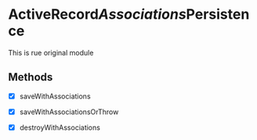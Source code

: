 # ActiveRecord$Associations$Persistence

This is rue original module

## Methods

- [x] saveWithAssociations
- [x] saveWithAssociationsOrThrow
- [x] destroyWithAssociations

